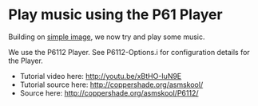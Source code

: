 Play music using the P61 Player
===============================

Building on [simple image](../001.simple_image), we now try and play some music.

We use the P6112 Player. See P6112-Options.i for configuration details for the Player.

* Tutorial video here: http://youtu.be/xBtHO-IuN9E
* Tutorial source here: http://coppershade.org/asmskool/
* Source here: http://coppershade.org/asmskool/P6112/

